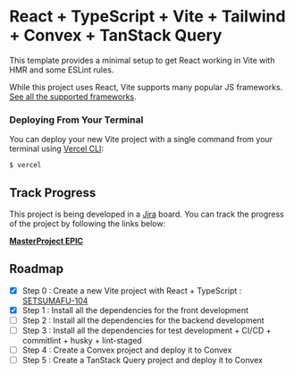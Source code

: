 # React + TypeScript + Vite + Tailwind + Convex + TanStack Query

This template provides a minimal setup to get React working in Vite with HMR and some ESLint rules.

While this project uses React, Vite supports many popular JS frameworks. [See all the supported frameworks](https://vitejs.dev/guide/#scaffolding-your-first-vite-project).

### Deploying From Your Terminal

You can deploy your new Vite project with a single command from your terminal using [Vercel CLI](https://vercel.com/download):

```shell
$ vercel
```

## Track Progress
This project is being developed in a [Jira](https://www.atlassian.com/software/jira) board. You can track the progress of the project by following the links below:

**[MasterProject EPIC](https://setsumafuyu.atlassian.net/browse/SETSUMAFU-100)**

## Roadmap

- [X] Step 0 : Create a new Vite project with React + TypeScript : [SETSUMAFU-104](https://setsumafuyu.atlassian.net/browse/SETSUMAFU-104)
- [X] Step 1 : Install all the dependencies for the front development
- [ ] Step 2 : Install all the dependencies for the backend development
- [ ] Step 3 : Install all the dependencies for test development + CI/CD + commitlint + husky + lint-staged
- [ ] Step 4 : Create a Convex project and deploy it to Convex
- [ ] Step 5 : Create a TanStack Query project and deploy it to Convex
